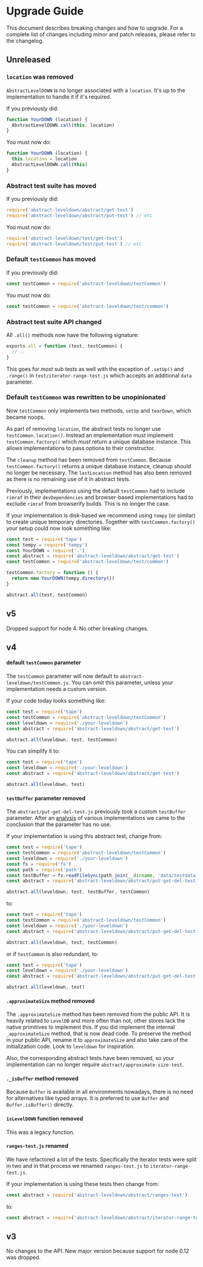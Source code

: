 # Upgrade Guide

This document describes breaking changes and how to upgrade. For a complete list of changes including minor and patch releases, please refer to the changelog.

## Unreleased

### `location` was removed

`AbstractLevelDOWN` is no longer associated with a `location`. It's up to the implementation to handle it if it's required.

If you previously did:

```js
function YourDOWN (location) {
  AbstractLevelDOWN.call(this, location)
}
```

You must now do:

```js
function YourDOWN (location) {
  this.location = location
  AbstractLevelDOWN.call(this)
}
```

### Abstract test suite has moved

If you previously did:

```js
require('abstract-leveldown/abstract/get-test')
require('abstract-leveldown/abstract/put-test') // etc
```

You must now do:

```js
require('abstract-leveldown/test/get-test')
require('abstract-leveldown/test/put-test') // etc
```

### Default `testCommon` has moved

If you previously did:

```js
const testCommon = require('abstract-leveldown/testCommon')
```

You must now do:

```js
const testCommon = require('abstract-leveldown/test/common')
```

### Abstract test suite API changed

All `.all()` methods now have the following signature:

```js
exports.all = function (test, testCommon) {
  // ..
}
```

This goes for *most* sub tests as well with the exception of `.setUp()` and `.range()` in `test/iterator-range-test.js` which accepts an additional `data` parameter.

### Default `testCommon` was rewritten to be unopinionated

Now `testCommon` only implements two methods, `setUp` and `tearDown`, which became noops.

As part of removing `location`, the abstract tests no longer use `testCommon.location()`. Instead an implementation *must* implement `testCommon.factory()` which *must* return a unique database instance. This allows implementations to pass options to their constructor.

The `cleanup` method has been removed from `testCommon`. Because `testCommon.factory()` returns a unique database instance, cleanup should no longer be necessary. The `lastLocation` method has also been removed as there is no remaining use of it in abstract tests.

Previously, implementations using the default `testCommon` had to include `rimraf` in their `devDependencies` and browser-based implementations had to exclude `rimraf` from browserify builds. This is no longer the case.

If your implementation is disk-based we recommend using `tempy` (or similar) to create unique temporary directories. Together with `testCommon.factory()` your setup could now look something like:

```js
const test = require('tape')
const tempy = require('tempy')
const YourDOWN = require('.')
const abstract = require('abstract-leveldown/abstract/get-test')
const testCommon = require('abstract-leveldown/test/common')

testCommon.factory = function () {
  return new YourDOWN(tempy.directory())
}

abstract.all(test, testCommon)
```

## v5

Dropped support for node 4. No other breaking changes.

## v4

#### default `testCommon` parameter

The `testCommon` parameter will now default to `abstract-leveldown/testCommon.js`. You can omit this parameter, unless your implementation needs a custom version.

If your code today looks something like:

```js
const test = require('tape')
const testCommon = require('abstract-leveldown/testCommon')
const leveldown = require('./your-leveldown')
const abstract = require('abstract-leveldown/abstract/get-test')

abstract.all(leveldown, test, testCommon)
```

You can simplify it to:

```js
const test = require('tape')
const leveldown = require('./your-leveldown')
const abstract = require('abstract-leveldown/abstract/get-test')

abstract.all(leveldown, test)
```

#### `testBuffer` parameter removed

The `abstract/put-get-del-test.js` previously took a custom `testBuffer` parameter. After an [analysis](https://github.com/Level/abstract-leveldown/pull/175#issuecomment-353867144) of various implementations we came to the conclusion that the parameter has no use.

If your implementation is using this abstract test, change from:

```js
const test = require('tape')
const testCommon = require('abstract-leveldown/testCommon')
const leveldown = require('./your-leveldown')
const fs = require('fs')
const path = require('path')
const testBuffer = fs.readFileSync(path.join(__dirname, 'data/testdata.bin'))
const abstract = require('abstract-leveldown/abstract/put-get-del-test')

abstract.all(leveldown, test, testBuffer, testCommon)
```

to:

```js
const test = require('tape')
const testCommon = require('abstract-leveldown/testCommon')
const leveldown = require('./your-leveldown')
const abstract = require('abstract-leveldown/abstract/put-get-del-test')

abstract.all(leveldown, test, testCommon)
```

or if `testCommon` is also redundant, to:

```js
const test = require('tape')
const leveldown = require('./your-leveldown')
const abstract = require('abstract-leveldown/abstract/put-get-del-test')

abstract.all(leveldown, test)
```

#### `.approximateSize` method removed

The `.approximateSize` method has been removed from the public API. It is heavily related to `LevelDB` and more often than not, other stores lack the native primitives to implement this. If you did implement the internal `_approximateSize` method, that is now dead code. To preserve the method in your public API, rename it to `approximateSize` and also take care of the initialization code. Look to `leveldown` for inspiration.

Also, the corresponding abstract tests have been removed, so your implementation can no longer require `abstract/approximate-size-test`.

#### `._isBuffer` method removed

Because `Buffer` is available in all environments nowadays, there is no need for alternatives like typed arrays. It is preferred to use `Buffer` and `Buffer.isBuffer()` directly.

#### `isLevelDOWN` function removed

This was a legacy function.

#### `ranges-test.js` renamed

We have refactored a lot of the tests. Specifically the iterator tests were split in two and in that process we renamed `ranges-test.js` to `iterator-range-test.js`.

If your implementation is using these tests then change from:

```js
const abstract = require('abstract-leveldown/abstract/ranges-test')
```

to:

```js
const abstract = require('abstract-leveldown/abstract/iterator-range-test')
```

## v3

No changes to the API. New major version because support for node 0.12 was dropped.
